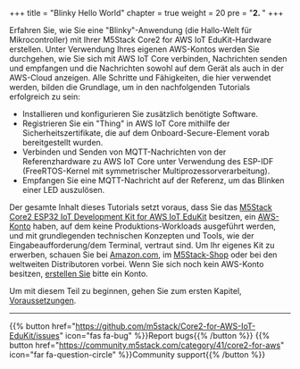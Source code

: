 +++
title = "Blinky Hello World"
chapter = true
weight = 20
pre = "<b>2. </b>"
+++

Erfahren Sie, wie Sie eine &quot;Blinky&quot;-Anwendung (die Hallo-Welt für Mikrocontroller) mit Ihrer M5Stack Core2 for AWS IoT EduKit-Hardware erstellen. Unter Verwendung Ihres eigenen AWS-Kontos werden Sie durchgehen, wie Sie sich mit AWS IoT Core verbinden, Nachrichten senden und empfangen und die Nachrichten sowohl auf dem Gerät als auch in der AWS-Cloud anzeigen. Alle Schritte und Fähigkeiten, die hier verwendet werden, bilden die Grundlage, um in den nachfolgenden Tutorials erfolgreich zu sein:

- Installieren und konfigurieren Sie zusätzlich benötigte Software.
- Registrieren Sie ein &quot;Thing&quot; in AWS IoT Core mithilfe der Sicherheitszertifikate, die auf dem Onboard-Secure-Element vorab bereitgestellt wurden.
- Verbinden und Senden von MQTT-Nachrichten von der Referenzhardware zu AWS IoT Core unter Verwendung des ESP-IDF (FreeRTOS-Kernel mit symmetrischer Multiprozessorverarbeitung).
- Empfangen Sie eine MQTT-Nachricht auf der Referenz, um das Blinken einer LED auszulösen.

Der gesamte Inhalt dieses Tutorials setzt voraus, dass Sie das [M5Stack Core2 ESP32 IoT Development Kit for AWS IoT EduKit](https://www.amazon.com/dp/B08NP5LVFH) besitzen, ein [AWS-Konto](https://console.aws.amazon.com/) haben, auf dem keine Produktions-Workloads ausgeführt werden, und mit grundlegenden technischen Konzepten und Tools, wie der Eingabeaufforderung/dem Terminal, vertraut sind. Um Ihr eigenes Kit zu erwerben, schauen Sie bei [Amazon.com](https://www.amazon.com/dp/B08NP5LVFH), im [M5Stack-Shop](https://m5stack.com/products/m5stack-core2-esp32-iot-development-kit-for-aws-iot-edukit) oder bei den weltweiten Distributoren vorbei. Wenn Sie sich noch kein AWS-Konto besitzen, [erstellen Sie](https://portal.aws.amazon.com/billing/signup) bitte ein Konto.

Um mit diesem Teil zu beginnen, gehen Sie zum ersten Kapitel, [Voraussetzungen](/de/blinky-hello-world/prerequisites.html).

---
{{% button href="https://github.com/m5stack/Core2-for-AWS-IoT-EduKit/issues" icon="fas fa-bug" %}}Report bugs{{% /button %}} {{% button href="https://community.m5stack.com/category/41/core2-for-aws" icon="far fa-question-circle" %}}Community support{{% /button %}}